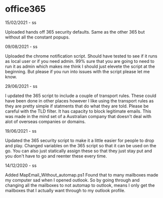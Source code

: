 # office365
15/02/2021 - ss

Uploaded hands off 365 security defaults. Same as the other 365 but without all the constant popups. 

09/08/2021 - ss

Uploaded the chrome notification script. Should have tested to see if it runs as local user or if you need admin. 99% sure that you are going to need to run it as admin which makes me think I should just elevete the script at the beginning. But please if you run into issues with the script please let me know. 

29/06/2021 - ss

I updated the 365 script to include a couple of transport rules. These could have been done in other places however I like using the transport rules as they are pretty simple if statments that do what they are told. Please be careful with the TLD filter. It has capacity to block legitimate emails. This was made in the mind set of a Australian company that doesn't deal with alot of overseas companies or domains. 

19/06/2021 - ss

Updated the 365 security script to make it a little easier for people to drop and play. 
Changed variables on the 365 script so that it can be used on the go. You can also just statically assign these so that they just stay put and you don't have to go and reenter these every time. 

14/12/2020 - ss

Added MapEmail_Without_automap.ps1
Found that to many mailboxes made my computer sad when I opened outlook. So by going through and changing all the mailboxes to not automap to outlook, means I only get the mailboxes that I actually want through to my outlook profile. 
